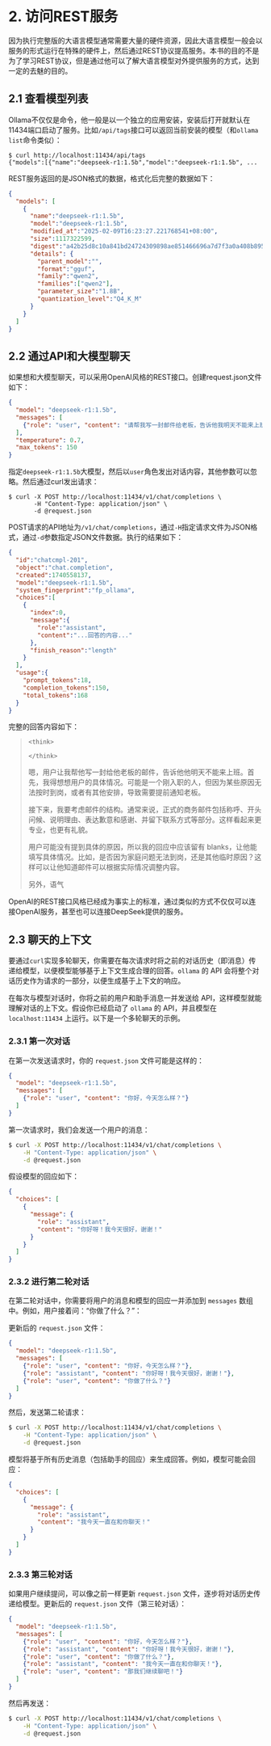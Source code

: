 # 2. 访问REST服务

因为执行完整版的大语言模型通常需要大量的硬件资源，因此大语言模型一般会以服务的形式运行在特殊的硬件上，然后通过REST协议提高服务。本书的目的不是为了学习REST协议，但是通过他可以了解大语言模型对外提供服务的方式，达到一定的去魅的目的。

## 2.1 查看模型列表

Ollama不仅仅是命令，他一般是以一个独立的应用安装，安装后打开就默认在11434端口启动了服务。比如`/api/tags`接口可以返回当前安装的模型（和`ollama list`命令类似）：

```
$ curl http://localhost:11434/api/tags
{"models":[{"name":"deepseek-r1:1.5b","model":"deepseek-r1:1.5b", ...
```

REST服务返回的是JSON格式的数据，格式化后完整的数据如下： 

```json
{
  "models": [
    {
      "name":"deepseek-r1:1.5b",
      "model":"deepseek-r1:1.5b",
      "modified_at":"2025-02-09T16:23:27.221768541+08:00",
      "size":1117322599,
      "digest":"a42b25d8c10a841bd24724309898ae851466696a7d7f3a0a408b895538ccbc96",
      "details": {
        "parent_model":"",
        "format":"gguf",
        "family":"qwen2",
        "families":["qwen2"],
        "parameter_size":"1.8B",
        "quantization_level":"Q4_K_M"
      }
    }
  ]
}
```

## 2.2 通过API和大模型聊天

如果想和大模型聊天，可以采用OpenAI风格的REST接口。创建request.json文件如下：

```json
{
  "model": "deepseek-r1:1.5b",
  "messages": [
    {"role": "user", "content": "请帮我写一封邮件给老板，告诉他我明天不能来上班。"}
  ],
  "temperature": 0.7,
  "max_tokens": 150
}
```

指定`deepseek-r1:1.5b`大模型，然后以`user`角色发出对话内容，其他参数可以忽略。然后通过curl发出请求：

```
$ curl -X POST http://localhost:11434/v1/chat/completions \
       -H "Content-Type: application/json" \
       -d @request.json
```

POST请求的API地址为`/v1/chat/completions`，通过`-H`指定请求文件为JSON格式，通过`-d`参数指定JSON文件数据。执行的结果如下：

```json
{
  "id":"chatcmpl-201",
  "object":"chat.completion",
  "created":1740558137,
  "model":"deepseek-r1:1.5b",
  "system_fingerprint":"fp_ollama",
  "choices":[
    {
      "index":0,
      "message":{
        "role":"assistant",
        "content":"...回答的内容..."
      },
      "finish_reason":"length"
    }
  ],
  "usage":{
    "prompt_tokens":18,
    "completion_tokens":150,
    "total_tokens":168
  }
}
```

完整的回答内容如下：

> `<think>`
>
> `</think>`
>
> 嗯，用户让我帮他写一封给他老板的邮件，告诉他他明天不能来上班。首先，我得想想用户的具体情况。可能是一个刚入职的人，但因为某些原因无法按时到岗，或者有其他安排，导致需要提前通知老板。
> 
> 接下来，我要考虑邮件的结构。通常来说，正式的商务邮件包括称呼、开头问候、说明理由、表达歉意和感谢、并留下联系方式等部分。这样看起来更专业，也更有礼貌。
> 
> 用户可能没有提到具体的原因，所以我的回应中应该留有 blanks，让他能填写具体情况。比如，是否因为家庭问题无法到岗，还是其他临时原因？这样可以让他知道邮件可以根据实际情况调整内容。
> 
> 另外，语气

OpenAI的REST接口风格已经成为事实上的标准，通过类似的方式不仅仅可以连接OpenAI服务，甚至也可以连接DeepSeek提供的服务。

## 2.3 聊天的上下文

要通过`curl`实现多轮聊天，你需要在每次请求时将之前的对话历史（即消息）传递给模型，以便模型能够基于上下文生成合理的回答。`ollama` 的 API 会将整个对话历史作为请求的一部分，以便生成基于上下文的响应。

在每次与模型对话时，你将之前的用户和助手消息一并发送给 API，这样模型就能理解对话的上下文。假设你已经启动了 `ollama` 的 API，并且模型在 `localhost:11434` 上运行。以下是一个多轮聊天的示例。

### 2.3.1 第一次对话

在第一次发送请求时，你的 `request.json` 文件可能是这样的：

```json
{
  "model": "deepseek-r1:1.5b",
  "messages": [
    {"role": "user", "content": "你好，今天怎么样？"}
  ]
}
```

第一次请求时，我们会发送一个用户的消息：

```bash
$ curl -X POST http://localhost:11434/v1/chat/completions \
    -H "Content-Type: application/json" \
    -d @request.json
```

假设模型的回应如下：

```json
{
  "choices": [
    {
      "message": {
        "role": "assistant",
        "content": "你好呀！我今天很好，谢谢！"
      }
    }
  ]
}
```

### 2.3.2 进行第二轮对话

在第二轮对话中，你需要将用户的消息和模型的回应一并添加到 `messages` 数组中。例如，用户接着问：“你做了什么？”：

更新后的 `request.json` 文件：

```json
{
  "model": "deepseek-r1:1.5b",
  "messages": [
    {"role": "user", "content": "你好，今天怎么样？"},
    {"role": "assistant", "content": "你好呀！我今天很好，谢谢！"},
    {"role": "user", "content": "你做了什么？"}
  ]
}
```

然后，发送第二轮请求：

```bash
$ curl -X POST http://localhost:11434/v1/chat/completions \
    -H "Content-Type: application/json" \
    -d @request.json
```

模型将基于所有历史消息（包括助手的回应）来生成回答。例如，模型可能会回应：

```json
{
  "choices": [
    {
      "message": {
        "role": "assistant",
        "content": "我今天一直在和你聊天！"
      }
    }
  ]
}
```

### 2.3.3 第三轮对话

如果用户继续提问，可以像之前一样更新 `request.json` 文件，逐步将对话历史传递给模型。更新后的 `request.json` 文件（第三轮对话）：

```json
{
  "model": "deepseek-r1:1.5b",
  "messages": [
    {"role": "user", "content": "你好，今天怎么样？"},
    {"role": "assistant", "content": "你好呀！我今天很好，谢谢！"},
    {"role": "user", "content": "你做了什么？"},
    {"role": "assistant", "content": "我今天一直在和你聊天！"},
    {"role": "user", "content": "那我们继续聊吧！"}
  ]
}
```

然后再发送：

```bash
$ curl -X POST http://localhost:11434/v1/chat/completions \
    -H "Content-Type: application/json" \
    -d @request.json
```


